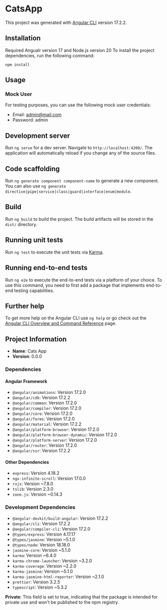 # CatsApp

This project was generated with [Angular CLI](https://github.com/angular/angular-cli) version 17.2.2.

## Installation
Required Angualr version 17 and Node.js version 20
To install the project dependencies, run the following command:

`npm install`

## Usage

### Mock User

For testing purposes, you can use the following mock user credentials:

- Email: admin@mail.com
- Password: admin

## Development server

Run `ng serve` for a dev server. Navigate to `http://localhost:4200/`. The application will automatically reload if you change any of the source files.

## Code scaffolding

Run `ng generate component component-name` to generate a new component. You can also use `ng generate directive|pipe|service|class|guard|interface|enum|module`.

## Build

Run `ng build` to build the project. The build artifacts will be stored in the `dist/` directory.

## Running unit tests

Run `ng test` to execute the unit tests via [Karma](https://karma-runner.github.io).

## Running end-to-end tests

Run `ng e2e` to execute the end-to-end tests via a platform of your choice. To use this command, you need to first add a package that implements end-to-end testing capabilities.

## Further help

To get more help on the Angular CLI use `ng help` or go check out the [Angular CLI Overview and Command Reference](https://angular.io/cli) page.

## Project Information

- **Name**: Cats App
- **Version**: 0.0.0

### Dependencies

#### Angular Framework

- `@angular/animations`: Version 17.2.0
- `@angular/cdk`: Version 17.2.2
- `@angular/common`: Version 17.2.0
- `@angular/compiler`: Version 17.2.0
- `@angular/core`: Version 17.2.0
- `@angular/forms`: Version 17.2.0
- `@angular/material`: Version 17.2.2
- `@angular/platform-browser`: Version 17.2.0
- `@angular/platform-browser-dynamic`: Version 17.2.0
- `@angular/platform-server`: Version 17.2.0
- `@angular/router`: Version 17.2.0
- `@angular/ssr`: Version 17.2.2

#### Other Dependencies

- `express`: Version 4.18.2
- `ngx-infinite-scroll`: Version 17.0.0
- `rxjs`: Version ~7.8.0
- `tslib`: Version 2.3.0
- `zone.js`: Version ~0.14.3

### Development Dependencies

- `@angular-devkit/build-angular`: Version 17.2.2
- `@angular/cli`: Version 17.2.2
- `@angular/compiler-cli`: Version 17.2.0
- `@types/express`: Version 4.17.17
- `@types/jasmine`: Version ~5.1.0
- `@types/node`: Version 18.18.0
- `jasmine-core`: Version ~5.1.0
- `karma`: Version ~6.4.0
- `karma-chrome-launcher`: Version ~3.2.0
- `karma-coverage`: Version ~2.2.0
- `karma-jasmine`: Version ~5.1.0
- `karma-jasmine-html-reporter`: Version ~2.1.0
- `prettier`: Version 3.2.5
- `typescript`: Version ~5.3.2

**Private**: This field is set to true, indicating that the package is intended for private use and won't be published to the npm registry.
